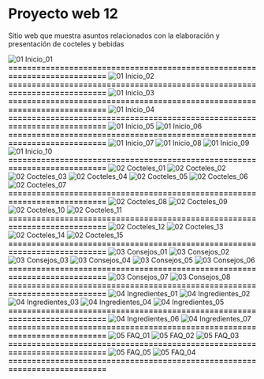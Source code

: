 # Proyecto web 12
Sitio web que muestra asuntos relacionados con la elaboración y presentación  de cocteles y bebidas




![01  Inicio_01](https://github.com/user-attachments/assets/09524281-be44-4ff3-b2d1-3570b8823e66)
**==========================================================================**
![01  Inicio_02](https://github.com/user-attachments/assets/f8448af7-0473-484a-a060-e185b3d82892)
**==========================================================================**
![01  Inicio_03](https://github.com/user-attachments/assets/cac01b91-9b29-4263-8178-47ed5a2d51bc)
**==========================================================================**
![01  Inicio_04](https://github.com/user-attachments/assets/386e80ea-0938-443b-bd7e-6baf88602be4)
**==========================================================================**
![01  Inicio_05](https://github.com/user-attachments/assets/4d2aed23-6ab5-4e18-b672-e9efbd1af74d)
![01  Inicio_06](https://github.com/user-attachments/assets/d8471784-9570-410f-ab1f-684a0536c733)
**==========================================================================**
![01  Inicio_07](https://github.com/user-attachments/assets/558a7eeb-8b09-478a-931a-11f08b162934)
![01  Inicio_08](https://github.com/user-attachments/assets/92123a69-955c-4cdc-a08a-9f97566a02aa)
![01  Inicio_09](https://github.com/user-attachments/assets/4259f810-5d56-437a-839b-d938beae9828)
![01  Inicio_10](https://github.com/user-attachments/assets/8c0622f4-87d5-4cd2-ba21-8e1d4f1e1338)
**==========================================================================**
![02  Cocteles_01](https://github.com/user-attachments/assets/4b2eda74-a9a4-4b75-b140-6c2bb2101a3d)
![02  Cocteles_02](https://github.com/user-attachments/assets/535a64e0-69da-46db-9045-458aa9cf7b6d)
![02  Cocteles_03](https://github.com/user-attachments/assets/0067275c-970f-4b42-a7c4-2207ef376a12)
![02  Cocteles_04](https://github.com/user-attachments/assets/1d5674a1-fbc6-4a3d-bf0b-1ee40dd5fced)
![02  Cocteles_05](https://github.com/user-attachments/assets/15de4093-4ee1-4065-9907-a187dc180f6b)
![02  Cocteles_06](https://github.com/user-attachments/assets/5288660b-5f81-4487-b434-4a0f2935330e)
![02  Cocteles_07](https://github.com/user-attachments/assets/52278a20-9547-447b-bd14-46f9b6d6f562)
**==========================================================================**
![02  Cocteles_08](https://github.com/user-attachments/assets/789d45be-5d97-42e4-b987-f073882dd7f0)
![02  Cocteles_09](https://github.com/user-attachments/assets/a8c2c009-4a2a-4957-8560-c4586b0f4f2b)
![02  Cocteles_10](https://github.com/user-attachments/assets/bda1c233-badc-4460-89d0-72146e89437e)
![02  Cocteles_11](https://github.com/user-attachments/assets/94a5e11c-c1e6-4989-a7da-f1afbd7e42d1)
**==========================================================================**
![02  Cocteles_12](https://github.com/user-attachments/assets/8f916f54-97e4-40e2-834d-62448639d63e)
![02  Cocteles_13](https://github.com/user-attachments/assets/9c225ee0-a332-4f69-90ff-da14c11371f8)
![02  Cocteles_14](https://github.com/user-attachments/assets/4afcddf4-1240-4968-9678-64b2e9f44349)
![02  Cocteles_15](https://github.com/user-attachments/assets/4b321896-e8fe-4465-aca3-ad3f94b5ac29)
**==========================================================================**
![03  Consejos_01](https://github.com/user-attachments/assets/280ed9ab-f5da-4174-b395-3aab871e9565)
![03  Consejos_02](https://github.com/user-attachments/assets/0514f537-6e9c-4ed6-84b9-e569d4206de5)
![03  Consejos_03](https://github.com/user-attachments/assets/590688ce-aa93-49ef-9c28-1affb0f77594)
![03  Consejos_04](https://github.com/user-attachments/assets/a69087fa-2fb5-48af-8efd-f6daf264feac)
![03  Consejos_05](https://github.com/user-attachments/assets/3dc645ed-9ac9-4c59-aecf-1d1bfa1d3bb6)
![03  Consejos_06](https://github.com/user-attachments/assets/dc66e28f-0fbc-4fd2-8a6a-c0c62aef7cd2)
**==========================================================================**
![03  Consejos_07](https://github.com/user-attachments/assets/ba1209b4-e1d9-4cc4-aabd-280de277b6c1)
![03  Consejos_08](https://github.com/user-attachments/assets/e0c525a9-2abb-4e87-bb0f-892d26db3843)
**==========================================================================**
![04  Ingredientes_01](https://github.com/user-attachments/assets/a2eeba5b-8cd8-4bbd-94e9-8ded835c3ee4)
![04  Ingredientes_02](https://github.com/user-attachments/assets/01c62f49-b924-479c-a1bf-50cc22c9e0af)
![04  Ingredientes_03](https://github.com/user-attachments/assets/fa304c6b-78b2-48ca-a343-3cef1978c1da)
![04  Ingredientes_04](https://github.com/user-attachments/assets/a2598d40-fee4-424d-907c-8c5b10f78faa)
![04  Ingredientes_05](https://github.com/user-attachments/assets/81601cc4-1da4-43f8-be90-6d8945f76ba9)
**==========================================================================**
![04  Ingredientes_06](https://github.com/user-attachments/assets/efc3db48-1ea0-4978-b9a7-e80bc1ee0ade)
![04  Ingredientes_07](https://github.com/user-attachments/assets/cb7f5d0c-6d28-4e1d-bf61-2dc0a3f3e9db)
**==========================================================================**
![05  FAQ_01](https://github.com/user-attachments/assets/d1003e02-1a7f-40d3-bea1-300e3128da00)
![05  FAQ_02](https://github.com/user-attachments/assets/674eaa3a-e7ab-43af-bd5d-faa9c2cbcef7)
![05  FAQ_03](https://github.com/user-attachments/assets/cefcd7c9-2286-4637-885a-9862255e8d70)
**==========================================================================**
![05  FAQ_05](https://github.com/user-attachments/assets/c1d326a7-6364-406c-ab28-874ec5181b46)
![05  FAQ_04](https://github.com/user-attachments/assets/e48beabc-63c7-4ef3-abc2-3f93752f2a3a)
**==========================================================================**

